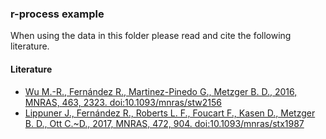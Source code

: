 ### r-process example
When using the data in this folder please read and cite the following literature.
#### Literature
- [Wu M.-R., Fernández R., Martinez-Pinedo G., Metzger B. D., 2016, MNRAS, 463, 2323. doi:10.1093/mnras/stw2156](https://ui.adsabs.harvard.edu/abs/2016MNRAS.463.2323W/abstract)
- [Lippuner J., Fernández R., Roberts L. F., Foucart F., Kasen D., Metzger B. D., Ott C.~D., 2017, MNRAS, 472, 904. doi:10.1093/mnras/stx1987](https://ui.adsabs.harvard.edu/abs/2017MNRAS.472..904L/abstract)